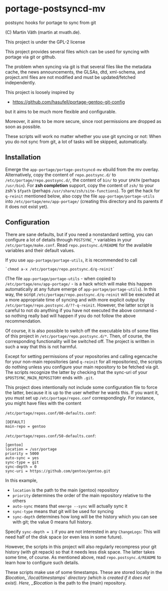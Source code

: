 # portage-postsyncd-mv

postsync hooks for portage to sync from git

(C) Martin Väth (martin at mvath.de).

This project is under the GPL-2 license

This project provides several files which can be used for syncing with
portage via git or github.

The problem when syncing via git is that several files like the metadata cache,
the news announcements, the GLSAs, dtd, xml-schema, and project.xml files
are not modified and must be updated/fetched independently.

This project is loosely inspired by
-	https://github.com/hasufell/portage-gentoo-git-config

but it aims to be much more flexible and configurable.

Moreover, it aims to be more secure, since root permissions are dropped
as soon as possible.

These scripts will work no matter whether you use git syncing or not:
When you do not sync from git, a lot of tasks will be skipped, automatically.


## Installation

Emerge the `app-portage/portage-postsyncd-mv` ebuild from the mv overlay.
Alternatively, copy the content of `repo.postsync.d/` to
`/etc/portage/repo.postsync.d/`, the content of `bin/` to your `$PATH`
(perhaps `/usr/bin`). For __zsh completion__ support, copy the content of
`zsh/` to your zsh's `$fpath` (perhaps `/usr/share/zsh/site-functions`).
To get the hack for `q-reinit` mentioned below, also copy the file
`app-portage/portage-utils` into `/etc/portage/env/app-portage/`
(creating this directory and its parents if it does not exist yet).

## Configuration

There are sane defaults, but if you need a nonstandard setting,
you can configure a lot of details through `POSTSYNC_*` variables
in your `/etc/portage/make.conf`. Read `repo.postsync.d/README`
for the available variables and their default values.

If you use `app-portage/portage-utils`, it is recommended to call

	`chmod a-x /etc/portage/repo.postsync.d/q-reinit`

(The file `app-portage/portage-utils` - when copied to
`/etc/portage/env/app-portage/` - is a hack which will make this
happen automatically at any future emerge of `app-portage/portage-utils`).
In this way, the script `/etc/portage/repo.postsync.d/q-reinit`
will be executed at a more appropriate time of syncing and with more
explicit output by `/etc/portage/repo.postsync.d/??-q-reinit`.
However, the latter script is careful to not do anything if you have
not executed the above command - so nothing really bad will happen
if you do not follow the above recommendation.

Of course, it is also possible to switch off the executable bits of some
files of this project in `/etc/portage/repo.postsync.d/*`.
Then, of course, the corresponding functionality will be switched off.
The project is written in such a way that this is not harmful.

Except for setting permissions of your repositories and
calling egencache for your non-main repositories
(and `q-reinit` for all repositories), the scripts do nothing
unless you configure your main repository to be fetched via git.
The scripts recognize the latter by checking that the sync-uri
of your `$POSTSYNC_MAIN_REPOSITORY` ends with `.git`.

This project does intentionally not include some configuration file
to force the latter, because it is up to the user whether he wants this.
If you want it, you must set up `/etc/portage/repos.conf` correspondingly.
For instance, you might have files with the content

`/etc/portage/repos.conf/00-defaults.conf`:
```
[DEFAULT]
main-repo = gentoo
```
`/etc/portage/repos.conf/50-defaults.conf`:
```
[gentoo]
location = /usr/portage
priority = 5000
auto-sync = yes
sync-type = git
sync-depth = 0
sync-uri = https://github.com/gentoo/gentoo.git
```
In this example,
- `location` is the path to the main (gentoo) repository
- `priority` determines the order of the main repository relative to the others
- `auto-sync` means that `emerge --sync` will actually sync it
- `sync-type` means that git will be used for syncing
- `sync-depth` determines how long will be the history which you can see
   with git; the value 0 means full history.

Specify `sync-depth = 1` if you are not interested in any `ChangeLogs`:
This will need half of the disk space (or even less in some future).

However, the scripts in this project will also regularly recompress your
git history (with git repack) so that it needs less disk space.
The latter takes some time, of course. As mentioned above, read
`repo.postsync.d/README` to learn how to configure such details.

These scripts make use of some timestamps.
These are stored locally in the _$location_`/local/timestamps` directory
(which is created if it does not exist). Here, _$location_ is the path to
the (main) repository.
